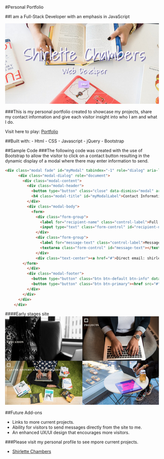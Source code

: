 #Personal Portfolio

##I am a Full-Stack Developer with an emphasis in JavaScript


![Alt text](img/ScreenShot2.png "Home Page")


###This is my personal portfolio created to showcase my projects, share my contact information and give each visitor insight into who I am and what I do. 

Visit here to play: [Portfolio](http://shirletterly.com/)

##Built with:
	- Html
	- CSS
	- Javascript
	- jQuery 
	- Bootstrap

##Sample Code
###The following code was created with the  use of Bootstrap to allow the visitor to click on a contact button resulting in the dynamic display of a modal where there may enter information to send.

```html
<div class="modal fade" id="myModal" tabindex="-1" role="dialog" aria-labelledby="myModalLabel">
	  <div class="modal-dialog" role="document">
	    <div class="modal-content">
	      <div class="modal-header">
	        <button type="button" class="close" data-dismiss="modal" aria-label="Close"><span aria-hidden="true">&times;</span></button>
	        <h4 class="modal-title" id="myModalLabel">Contact Information</h4>
	      </div>
	      <div class="modal-body">
	        <form>
	          <div class="form-group">
	            <label for="recipient-name" class="control-label">Full Name:</label>
	            <input type="text" class="form-control" id="recipient-name">
	          </div>
	          <div class="form-group">
	            <label for="message-text" class="control-label">Message:</label>
	            <textarea class="form-control" id="message-text"></textarea>
	          </div>
	          <div class="text-center"><a href="#">Direct email: shirlette.chambers@gmail.com></a></div>
        </form>
	      </div>
	      <div class="modal-footer">
	        <button type="button" class="btn btn-default btn-info" data-dismiss="modal">Close</button>
	        <button type="button" class="btn btn-primary"><href src="#">LinkedIn</button>
	      </div>
	    </div>
	  </div>
	</div>
```


####Early stages site
![Alt text](img/ScreenShot1.png "Early stages of site")

##Future Add-ons
- Links to more current projects.
- Ability for visitors to send messages directly from the site to me.
- An enhanced UX/UI design that encourages more visitors.


###Please visit my personal profile to see mpore current projects.
- [Shirlette Chambers](https://github.com/Shirlazybrat)
